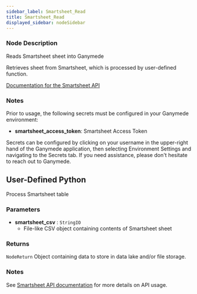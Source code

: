 ```yaml
---
sidebar_label: Smartsheet_Read
title: Smartsheet_Read
displayed_sidebar: nodeSidebar
---
```


### Node Description

Reads Smartsheet sheet into Ganymede

Retrieves sheet from Smartsheet, which is processed by user-defined function.

[Documentation for the Smartsheet API](https://smartsheet.redoc.ly/)

### Notes

Prior to usage, the following secrets must be configured in your Ganymede environment:
- **smartsheet_access_token**: Smartsheet Access Token

Secrets can be configured by clicking on your username in the upper-right hand of the Ganymede
application, then selecting Environment Settings and navigating to the Secrets tab.  If you need
assistance, please don't hesitate to reach out to Ganymede.

## User-Defined Python

Process Smartsheet table

### Parameters

- **smartsheet_csv** : `StringIO`
    - File-like CSV object containing contents of Smartsheet sheet

### Returns

`NodeReturn`
  Object containing data to store in data lake and/or file storage.

### Notes

See [Smartsheet API documentation](https://smartsheet.redoc.ly/) for more details on API usage.